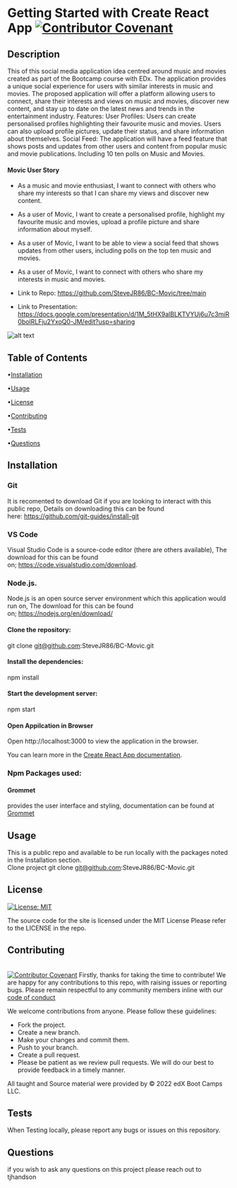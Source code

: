 # Getting Started with Create React App [![Contributor Covenant](https://img.shields.io/badge/Contributor%20Covenant-2.1-4baaaa.svg)](code_of_conduct.md)

## Description ##
This  of this social media application idea centred around music and movies created as part of the Bootcamp course with EDx. The application provides a unique social experience for users with similar interests in music and movies. The proposed application will offer a platform allowing users to connect, share their interests and views on music and movies, discover new content, and stay up to date on the latest news and trends in the entertainment industry.
Features:
User Profiles: Users can create personalised profiles highlighting their favourite music and movies. Users can also upload profile pictures, update their status, and share information about themselves.
Social Feed: The application will have a feed feature that shows posts and updates from other users and content from popular music and movie publications. Including 10 ten polls on Music and Movies.

#### Movic User Story #### 
* As a music and movie enthusiast, I want to connect with others who share my interests so that I can share my views and discover new content.
* As a user of Movic, I want to create a personalised profile, highlight my favourite music and movies, upload a profile picture and share information about myself.
* As a user of Movic, I want to be able to view a social feed that shows updates from other users, including polls on the top ten music and movies.
* As a user of Movic, I want to connect with others who share my interests in music and movies. 


* Link to Repo: https://github.com/SteveJR86/BC-Movic/tree/main
* Link to Presentation: https://docs.google.com/presentation/d/1M_5tHX9alBLKTVYUj6u7c3miR0bolRLFju2YxoQ0-JM/edit?usp=sharing

![alt text](https://i.ibb.co/vJMwcvB/Screenshot-2023-03-30-at-14-28-55.png)

## Table of Contents ##
•[Installation](#installation)

•[Usage](#usage)

•[License](#license)

•[Contributing](#contributing)

•[Tests](#tests)

•[Questions](#questions)


## Installation ##
### Git
It is recomented to download Git if you are looking to interact with this public repo, Details on downloading this can be found here: https://github.com/git-guides/install-git

### VS Code
Visual Studio Code is a source-code editor (there are others available), The download for this can be found on; https://code.visualstudio.com/download.

### Node.js.
Node.js is an open source server environment which this application would run on, The download for this can be found on; https://nodejs.org/en/download/

#### Clone the repository: ####
git clone git@github.com:SteveJR86/BC-Movic.git

#### Install the dependencies: ####
npm install

#### Start the development server: #### 
npm start

#### Open Appilcation in Browser #### 
Open http://localhost:3000 to view the application in the browser.

You can learn more in the [Create React App documentation](https://facebook.github.io/create-react-app/docs/getting-started).

### Npm Packages used:

#### Grommet
provides the user interface and styling, documentation can be found at [Grommet](https://v2.grommet.io/)

  
## Usage ##
This is a public repo and available to be run locally with the packages noted in the Installation section. <br/> Clone project git clone git@github.com:SteveJR86/BC-Movic.git<br/> 

## License ##
[![License: MIT](https://img.shields.io/badge/License-MIT-yellow.svg)](https://opensource.org/licenses/MIT)

The source code for the site is licensed under the MIT License Please refer to the LICENSE in the repo.

## Contributing ##
<br/> [![Contributor Covenant](https://img.shields.io/badge/Contributor%20Covenant-2.1-4baaaa.svg)](CODE_OF_CONDUCT.md)
Firstly, thanks for taking the time to contribute! We are happy for any contributions to this repo, with raising issues or reporting bugs.
Please remain respectful to any community members inline with our [code of conduct](CODE_OF_CONDUCT.md) 

We welcome contributions from anyone. Please follow these guidelines:

* Fork the project.
* Create a new branch.
* Make your changes and commit them.
* Push to your branch.
* Create a pull request.
* Please be patient as we review pull requests. We will do our best to provide feedback in a timely manner.

All taught and Source material were provided by © 2022 edX Boot Camps LLC.

   
## Tests ##
When Testing locally, please report any bugs or issues on this repository.


## Questions ##
if you wish to ask any questions on this project please reach out to tjhandson
